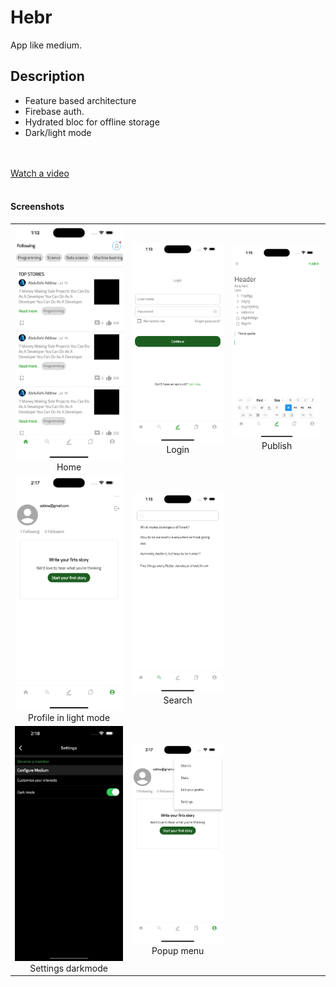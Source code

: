 # Hebr

App like medium.

## Description

- Feature based architecture
- Firebase auth.
- Hydrated bloc for offline storage
- Dark/light mode

<br/><br/>
[Watch a video](https://drive.google.com/file/d/1STqDdLiP8YAtMdb9C7OhCvcsAT4yCPk-/view?usp=sharing)
<br/><br/>

#### Screenshots

<div style="text-align: center">
<table>

<tr>
 <td style="text-align: center, width: 180">
   <a href="#">
    <img alt="Home" src="assets/images/hebrHome.png" />
    </a>
   Home
  </td>

   <td style="text-align: center, width: 180">
   <a href="#">
    <img alt="Login" src="assets/images/hebrLogin.png" />
    </a>
   Login
  </td>

  <td style="text-align: center, width: 180">
   <a href="#">
    <img alt="Publish" src="assets/images/hebrPublish.png" />
    </a>
   Publish
  </td>
</tr>

<tr>
 <td style="text-align: center, width: 180">
   <a href="#">
    <img alt="Profile" src="assets/images/hebr_profile.png" />
    </a>
   Profile in light mode
  </td>

   <td style="text-align: center, width: 180">
   <a href="#">
    <img alt="Search" src="assets/images/hebrSearch.png" />
    </a>
   Search
  </td>
</tr>
<tr>
 <td style="text-align: center, width: 180">
   <a href="#">
    <img alt="Profile" src="assets/images/hebr_settings.png" />
    </a>
   Settings darkmode
  </td>

   <td style="text-align: center, width: 180">
   <a href="#">
    <img alt="Popup menu" src="assets/images/hebr_popup.png" />
    </a>
   Popup menu
  </td>
</tr>
</table>
</div>